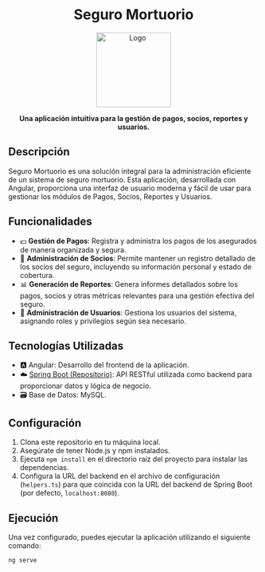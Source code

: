 <h1 align="center">Seguro Mortuorio</h1>

<p align="center">
  <img src="https://example.com/your-logo.png" alt="Logo" width="150" height="150">
</p>

<p align="center">
  <strong>Una aplicación intuitiva para la gestión de pagos, socios, reportes y usuarios.</strong>
</p>

## Descripción

Seguro Mortuorio es una solución integral para la administración eficiente de un sistema de seguro mortuorio. Esta aplicación, desarrollada con Angular, proporciona una interfaz de usuario moderna y fácil de usar para gestionar los módulos de Pagos, Socios, Reportes y Usuarios.

## Funcionalidades

- 💵 **Gestión de Pagos**: Registra y administra los pagos de los asegurados de manera organizada y segura.
- 👥 **Administración de Socios**: Permite mantener un registro detallado de los socios del seguro, incluyendo su información personal y estado de cobertura.
- 📊 **Generación de Reportes**: Genera informes detallados sobre los pagos, socios y otras métricas relevantes para una gestión efectiva del seguro.
- 👤 **Administración de Usuarios**: Gestiona los usuarios del sistema, asignando roles y privilegios según sea necesario.

## Tecnologías Utilizadas

- 🅰️ Angular: Desarrollo del frontend de la aplicación.
- ☁️ [Spring Boot (Repositorio)](https://github.com/Bailon18/seguromortuorio-back): API RESTful utilizada como backend para proporcionar datos y lógica de negocio.
- 🗃️ Base de Datos: MySQL.

## Configuración

1. Clona este repositorio en tu máquina local.
2. Asegúrate de tener Node.js y npm instalados.
3. Ejecuta `npm install` en el directorio raíz del proyecto para instalar las dependencias.
4. Configura la URL del backend en el archivo de configuración (`helpers.ts`) para que coincida con la URL del backend de Spring Boot (por defecto, `localhost:8080`).

## Ejecución

Una vez configurado, puedes ejecutar la aplicación utilizando el siguiente comando:

```bash
ng serve
